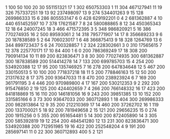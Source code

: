 1 100
50
100 20 30
551151321 17 1 302
650753303 1 11 304
467127941 11 19 326
757337251 19 13 92
237498097 13 9 274
534401263 9 15 128
269986333 15 6 286
805553147 6 0 428
629192201 0 4 2
681362887 4 10 440
651452597 10 7 378
17621587 7 8 24
580088865 8 12 34
450365343 12 18 64
24007245 18 3 466
471572395 3 5 348
986820921 5 16 386
770274935 16 2 500
89593061 2 14 318
795771907 14 17 8
356689233 9 6 20
187838589 5 2 64
706023017 1 6 48
366875413 9 18 328
1264769 13 6 344
899723437 5 6 24
700328857 1 2 324
228302661 3 0 310
17565615 7 12 378
225770171 17 10 84
400 1 6 0
200 786369249 17 18 308
200 790914134 10 11 89
200 823836471 3 8 30
300 770274935
300 681362887
300 187838589
200 514414278 14 7 133
200 699785703 15 4 254
200 534920388 12 17 95
200 135746925 7 16 278
200 647834648 12 5 467
200 330150513 5 10 100
200 771837218 18 11 5
200 778846163 15 12 50
200 21317632 8 17 375
200 93647033 11 8 470
200 238923924 6 7 169
200 361791195 3 4 446
200 970989800 4 17 167
200 530212353 9 2 292
200 915476850 2 19 125
200 424402659 7 4 266
200 766148332 16 17 423
200 841818869 15 16 110
200 146181056 16 9 243
200 39851385 13 10 152
200 331585166 6 3 73
300 93647033
200 360712893 1 18 404
300 269986333
200 982813864 12 9 35
200 212210369 17 14 460
200 37262702 16 1 119
200 133700021 5 18 92
200 781949658 2 15 121
200 29656235 15 0 274
200 1915256 0 5 355
200 951654481 5 14 300
200 872405890 14 3 305
200 585392819 19 12 254
200 484541280 12 13 231
300 823836471
300 534920388
200 712951985 19 16 422
200 252548204 4 9 191
200 285697141 11 0 22
300 360712893
400 5 2 121
